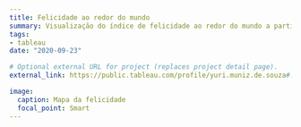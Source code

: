 ```yaml
---
title: Felicidade ao redor do mundo
summary: Visualização do índice de felicidade ao redor do mundo a partir dos dados do [*World Happiness Report*](https://worldhappiness.report/).
tags:
- tableau
date: "2020-09-23"

# Optional external URL for project (replaces project detail page).
external_link: https://public.tableau.com/profile/yuri.muniz.de.souza#!/vizhome/World_Happiness_analysis/DataStorytelling

image:
  caption: Mapa da felicidade
  focal_point: Smart
---
```

